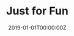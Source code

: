 ---
title: "Just for Fun"  # Add a page title.
summary: "Thanks for clicking on my sprout! Welcome to my secret page of fun, hobbies, and stuff."  # Add a page description.
date: "2019-01-01T00:00:00Z"  # Add today's date.
type: "widget_page"  # Page type is a Widget Page
---